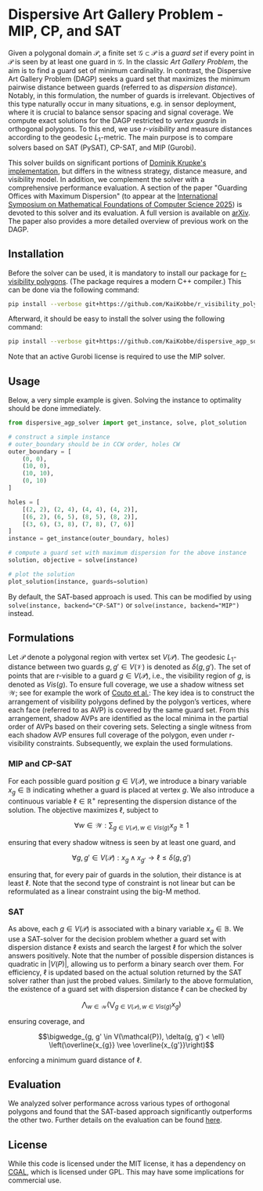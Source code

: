 # Dispersive Art Gallery Problem - MIP, CP, and SAT

Given a polygonal domain $\mathcal P$, a finite set $\mathcal G \subset \mathcal P$ is a _guard set_ if every point in $\mathcal P$ is seen by at least one guard in $\mathcal G$.
In the classic _Art Gallery Problem_, the aim is to find a guard set of minimum cardinality.
In contrast, the Dispersive Art Gallery Problem (DAGP) seeks a guard set that maximizes the minimum pairwise distance between guards (referred to as _dispersion distance_). 
Notably, in this formulation, the number of guards is irrelevant. 
Objectives of this type naturally occur in many situations, e.g. in sensor deployment, where it is crucial to balance sensor spacing and signal coverage.
We compute exact solutions for the DAGP restricted to _vertex guards_ in orthogonal polygons. 
To this end, we use _r-visibility_ and measure distances according to the geodesic $L_1$-metric.
The main purpose is to compare solvers based on SAT (PySAT), CP-SAT, and MIP (Gurobi).

This solver builds on significant portions of [Dominik Krupke's implementation](https://github.com/d-krupke/dispersive_agp_solver), but differs in the witness strategy, distance measure, and visibility model. 
In addition, we complement the solver with a comprehensive performance evaluation.
A section of the paper "Guarding Offices with Maximum Dispersion" (to appear at the [International Symposium on Mathematical Foundations of Computer Science 2025](https://mfcs2025.mimuw.edu.pl)) is devoted to this solver and its evaluation. 
A full version is available on [arXiv](https://arxiv.org/abs/2506.21307).
The paper also provides a more detailed overview of previous work on the DAGP.

## Installation
Before the solver can be used, it is mandatory to install our package for [r-visibility polygons](https://github.com/KaiKobbe/r_visibility_polygons).
(The package requires a modern C++ compiler.)
This can be done via the following command:

```bash
pip install --verbose git+https://github.com/KaiKobbe/r_visibility_polygons/tree/main/rvispoly-main
```

Afterward, it should be easy to install the solver using the following command:

```bash
pip install --verbose git+https://github.com/KaiKobbe/dispersive_agp_solver/tree/main/dispersive_agp_solver
```

Note that an active Gurobi license is required to use the MIP solver.

## Usage

Below, a very simple example is given.
Solving the instance to optimality should be done immediately.

```python
from dispersive_agp_solver import get_instance, solve, plot_solution

# construct a simple instance
# outer_boundary should be in CCW order, holes CW
outer_boundary = [
    (0, 0),
    (10, 0),
    (10, 10),
    (0, 10)
]

holes = [
    [(2, 2), (2, 4), (4, 4), (4, 2)],
    [(6, 2), (6, 5), (8, 5), (8, 2)],
    [(3, 6), (3, 8), (7, 8), (7, 6)]
]
instance = get_instance(outer_boundary, holes)

# compute a guard set with maximum dispersion for the above instance
solution, objective = solve(instance)

# plot the solution 
plot_solution(instance, guards=solution)
```

By default, the SAT-based approach is used.
This can be modified by using `solve(instance, backend="CP-SAT")` or `solve(instance, backend="MIP")` instead.

## Formulations

Let $\mathcal P$ denote a polygonal region with vertex set $V(\mathcal P)$.
The geodesic $L_1$-distance between two guards $g,g' \in V(\mathcal V)$ is denoted as $\delta(g,g')$.
The set of points that are r-visible to a guard $g \in V(\mathcal P)$, i.e., the visibility region of $g$, is denoted as $Vis(g)$.
To ensure full coverage, we use a shadow witness set $\mathcal W$; see for example the work of [Couto et al.](https://link.springer.com/chapter/10.1007/978-3-540-68552-4_8):
The key idea is to construct the arrangement of visibility polygons defined by the polygon’s vertices, where each face (referred to as AVP) is covered by the same guard set. 
From this arrangement, shadow AVPs are identified as the local minima in the partial order of AVPs based on their covering sets. 
Selecting a single witness from each shadow AVP ensures full coverage of the polygon, even under r-visibility constraints.
Subsequently, we explain the used formulations.

### MIP and CP-SAT
For each possible guard position $g \in V(\mathcal P)$, we introduce a binary variable $x_g \in \mathbb{B}$ indicating whether a guard is placed at vertex $g$.
We also introduce a continuous variable $\ell \in \mathbb{R}^+$ representing the dispersion distance of the solution.
The objective maximizes $\ell$, subject to

$$\forall w\in \mathcal{W}: \sum_{g \in V(\mathcal{P}), w\in Vis(g)} x_g \geq 1$$

ensuring that every shadow witness is seen by at least one guard, and

$$\forall g, g' \in V(\mathcal{P}): x_{g} \wedge x_{g'} \rightarrow \ell \leq \delta(g, g')$$

ensuring that, for every pair of guards in the solution, their distance is at least $\ell$.
Note that the second type of constraint is not linear but can be reformulated as a linear constraint using the big-M method.

### SAT
As above, each  $g \in V(\mathcal P)$ is associated with a binary variable $x_g \in \mathbb{B}$.
We use a SAT-solver for the decision problem whether a guard set with dispersion distance $\ell$ exists and search the largest $\ell$ for which the solver answers positively.
Note that the number of possible dispersion distances is quadratic in $|V(P)|$, allowing us to perform a binary search over them.
For efficiency, $\ell$ is updated based on the actual solution returned by the SAT solver rather than just the probed values.
Similarly to the above formulation, the existence of a guard set with dispersion distance $\ell$ can be checked by

$$\bigwedge_{w \in \mathcal{W}} \left(\bigvee_{g \in V(\mathcal{P}), w \in Vis(g)} x_g\right)$$

ensuring coverage, and

$$\bigwedge_{g, g' \in V(\mathcal{P}), \delta(g, g') < \ell} \left(\overline{x_{g}} \vee \overline{x_{g'}}\right)$$

enforcing a minimum guard distance of $\ell$.

## Evaluation
We analyzed solver performance across various types of orthogonal polygons and found that the SAT-based approach significantly outperforms the other two. 
Further details on the evaluation can be found [here](https://github.com/KaiKobbe/dispersive_agp_solver/tree/main/evaluation).

## License
While this code is licensed under the MIT license, it has a dependency on
[CGAL](https://www.cgal.org/), which is licensed under GPL. This may have some
implications for commercial use.